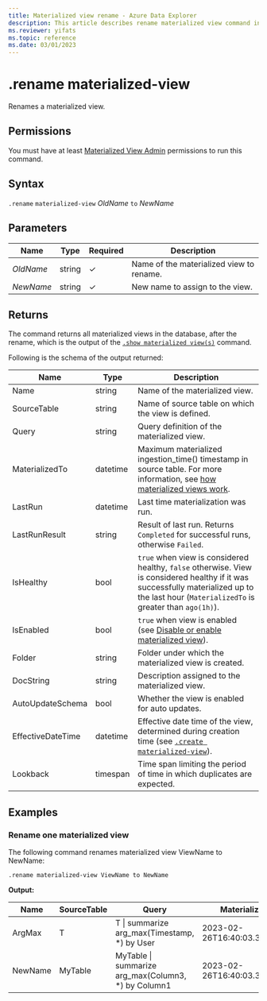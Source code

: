 ```yaml
---
title: Materialized view rename - Azure Data Explorer
description: This article describes rename materialized view command in Azure Data Explorer.
ms.reviewer: yifats
ms.topic: reference
ms.date: 03/01/2023
---
```

# .rename materialized-view

Renames a materialized view.

## Permissions

You must have at least [Materialized View Admin](../access-control/role-based-access-control.md) permissions to run this command.

## Syntax

`.rename` `materialized-view` *OldName* `to` *NewName*

## Parameters

| Name      | Type    | Required | Description                              |
|-----------|--------|-----------|------------------------------------------|
| *OldName* | string | &check;   | Name of the materialized view to rename. |
| *NewName* | string | &check;   | New name to assign to the view.          |

## Returns

The command returns all materialized views in the database, after the rename, which is the output of the [`.show materialized view(s)`](materialized-view-show-command.md#show-materialized-view) command.

Following is the schema of the output returned:

| Name              | Type     | Description                                                                                                                                                                                 |
|-------------------|----------|---------------------------------------------------------------------------------------------------------------------------------------------------------------------------------------------|
| Name              | string   | Name of the materialized view.                                                                                                                                                              |
| SourceTable       | string   | Name of source table on which the view is defined.                                                                                                                                          |
| Query             | string   | Query definition of the materialized view.                                                                                                                                                  |
| MaterializedTo    | datetime | Maximum materialized ingestion_time() timestamp in source table. For more information, see [how materialized views work](materialized-view-overview.md#how-materialized-views-work).        |
| LastRun           | datetime | Last time materialization was run.                                                                                                                                                          |
| LastRunResult     | string   | Result of last run. Returns `Completed` for successful runs, otherwise `Failed`.                                                                                                            |
| IsHealthy         | bool     | `true` when view is considered healthy, `false` otherwise. View is considered healthy if it was successfully materialized up to the last hour (`MaterializedTo` is greater than `ago(1h)`). |
| IsEnabled         | bool     | `true` when view is enabled (see [Disable or enable materialized view](materialized-view-enable-disable.md)).                                                                               |
| Folder            | string   | Folder under which the materialized view is created.                                                                                                                                        |
| DocString         | string   | Description assigned to the materialized view.                                                                                                                                              |
| AutoUpdateSchema  | bool     | Whether the view is enabled for auto updates.                                                                                                                                               |
| EffectiveDateTime | datetime | Effective date time of the view, determined during creation time (see [`.create materialized-view`](materialized-view-create.md#create-materialized-view)).                                 |
| Lookback          | timespan | Time span limiting the period of time in which duplicates are expected.                                                                                                                     |

## Examples

### Rename one materialized view

The following command renames materialized view ViewName to NewName:

```kusto
.rename materialized-view ViewName to NewName
```

**Output:**

| Name    | SourceTable | Query                                               | MaterializedTo                   | LastRun                      | LastRunResult | IsHealthy | IsEnabled | Folder           | DocString | AutoUpdateSchema | EffectiveDateTime            | Lookback   |
|---------|-------------|-----------------------------------------------------|----------------------------------|------------------------------|---------------|-----------|-----------|------------------|-----------|------------------|------------------------------|------------|
| ArgMax  | T           | T \| summarize arg_max(Timestamp, *) by User        | 2023-02-26T16:40:03.3345704Z     | 2023-02-26T16:44:15.9033667Z | Completed     | true      | true      |                  |           | false            | 2023-02-23T14:01:42.5172342Z |            |
| NewName | MyTable     | MyTable \| summarize arg_max(Column3, *) by Column1 | 2023-02-26T16:40:03.3345704Z     | 2023-02-26T16:44:15.9033667Z | Completed     | true      | true      |                  |           | true             | 2023-02-23T14:01:42.5172342Z |            |
